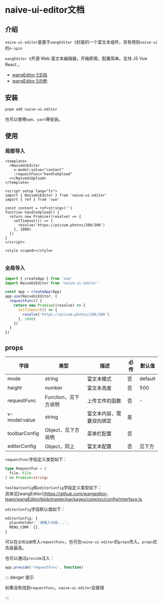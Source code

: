 <script setup lang="ts">
  import NaiveUiEditor from './components/NaiveUiEditor.vue'
</script>

# naive-ui-editor文档

## 介绍
`naive-ui-editor`是基于`wangEditor 5`封装的一个富文本组件，另有用到`naive-ui`的`n-spin`

`wangEditor 5`开源 Web 富文本编辑器，开箱即用，配置简单。支持 JS Vue React 。
- [wangEditor 5文档](https://www.wangeditor.com/)
- [wangEditor 5示例](https://www.wangeditor.com/demo/)

## 安装
```bash
pnpm add naive-ui-editor

```
也可以使用`npm`、`yarn`等安装。

## 使用

### 局部导入

<NaiveUiEditor></NaiveUiEditor>

```vue{4-8,15}
<template>
  <NaiveUiEditor
    v-model:value="content"
    :requestFunc="handleUpload"
  ></NaiveUiUpload>
</template>

<script setup lang="ts">
import { NaiveUiEditor } from 'naive-ui-editor'
import { ref } from 'vue'

const content = ref<string>('')
function handleUpload() {
  return new Promise((resolve) => {
    setTimeout(() => {
      resolve('https://picsum.photos/200/300')
    }, 1000)
  })
}
</script>

<style scoped></style>


```

### 全局导入

```ts
import { createApp } from 'vue'
import NaiveUiEditor from 'naive-ui-editor'

const app = createApp(App)
app.use(NaiveUiEditor, {
  requestFunc() {
    return new Promise((resolve) => {
      setTimeout(() => {
        resolve('https://picsum.photos/200/300')
      }, 1000)
    })
  }
})
```

## props

| 字段          | 类型                        | 描述                             | 必传 | 默认值 |
| ------------- | ------------------------------------------------------------ | -------------------------------------------------------- | ---- | ------ |
| mode          | string                | 富文本模式                                   | 否   |    default    |
| height        | number                                              | 富文本高度                                   | 否   |    500    |
| requestFunc   | Function，见下方说明                                 | 上传文件的函数                                           | 否   | -      |
| v-model:value | string                                             | 富文本内容，需要双向绑定                                   | 是   |        |
| toolbarConfig  | Object，见下方说明 | 菜单栏配置 | 否   |        |
| editorConfig   | Object，同上              | 富文本配置 | 否   | 见下方 |

`requestFunc`字段定义类型如下：

```ts
type RequestFun = (
  file: File
) => Promise<string>
```

`toolbarConfig`和`editorConfig`字段定义类型如下：<br/>
具体见[wangEditor](https://github.com/wangeditor-team/wangEditor/blob/master/packages/core/src/config/interface.ts

`editorConfig`字段默认值如下：
```ts
editorConfig: {
  placeholder: '请输入内容...',
  MENU_CONF: {},
}
```

可以在`全局注册`传入`requestFunc`，也可在`naive-ui-editor`的`props`传入。`props`优先级最高。

也可以通过`provide`注入：

```ts
app.provide('requestFunc', function)
```

::: danger 提示

如果没有找到`requestFunc`，`naive-ui-editor`会报错

:::
